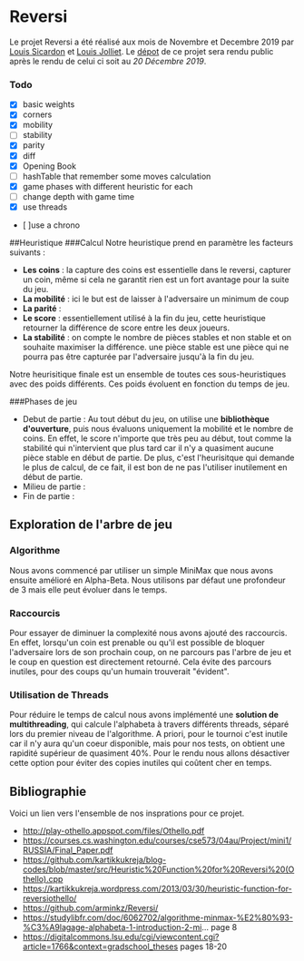 # Reversi
Le projet Reversi a été réalisé aux mois de Novembre et Decembre 2019 par [Louis Sicardon](https://github.com/louissicardon) 
et [Louis Jolliet](https://github.com/ljolliet/). Le [dépot](https://github.com/ljolliet/Reversi) de ce projet 
sera rendu public après le rendu de celui ci soit au *20 Décembre 2019*.

### Todo
- [x] basic weights
- [x] corners
- [x] mobility
- [ ] stability
- [x] parity
- [x] diff
- [x] Opening Book
- [ ] hashTable that remember some moves calculation
- [x] game phases with different heuristic for each
- [ ] change depth with game time
- [x] use threads
- [ ]use a chrono

##Heuristique
###Calcul
Notre heuristique prend en paramètre les facteurs suivants : 
- **Les coins**  : la capture des coins est essentielle dans le reversi, capturer un coin, même si 
cela ne garantit rien est un fort avantage pour la suite du jeu.
- **La mobilité** :  ici le but est de laisser à l'adversaire un minimum de coup
- **La parité** : 
- **Le score** :  essentiellement utilisé à la fin du jeu, cette heuristique retourner la différence de score entre les deux joueurs.
- **La stabilité** : on compte le nombre de pièces stables et non stable et on souhaite maximiser la différence. une pièce stable est 
une pièce qui ne pourra pas être capturée par l'adversaire jusqu'à la fin du jeu.

Notre heurisitique finale est un ensemble de toutes ces sous-heuristiques avec des poids différents. Ces poids évoluent en fonction du temps de jeu.

###Phases de jeu
- Debut de partie : Au tout début du jeu, on utilise une **bibliothèque d'ouverture**, puis nous évaluons uniquement la mobilité et le nombre de coins. En effet, le score n'importe que très peu au début, tout comme la stabilité qui n'intervient que plus tard car il n'y a quasiment aucune pièce stable en début de partie. De plus, c'est l'heurisitque qui demande le plus de calcul, de ce fait, il est bon de ne pas l'utiliser inutilement en début de partie.
- Milieu de partie :
- Fin de partie :
 
## Exploration de l'arbre de jeu
### Algorithme
Nous avons commencé par utiliser un simple MiniMax que nous avons ensuite amélioré en Alpha-Beta.
Nous utilisons par défaut une profondeur de 3 mais elle peut évoluer dans le temps.

### Raccourcis
Pour essayer de diminuer la complexité nous avons ajouté des raccourcis. En effet, lorsqu'un coin est prenable ou qu'il est possible de bloquer l'adversaire lors de son prochain coup, on ne parcours pas l'arbre de jeu
et le coup en question est directement retourné. Cela évite des parcours inutiles, pour des coups qu'un humain trouverait "évident". 

### Utilisation de Threads
Pour réduire le temps de calcul nous avons implémenté une **solution de multithreading**, qui calcule l'alphabeta à travers différents threads, séparé lors du premier niveau de l'algorithme. A priori, pour le tournoi c'est inutile car il n'y aura qu'un coeur disponible, mais pour nos tests, on obtient une rapidité supérieur de quasiment 40%.
Pour le rendu nous allons désactiver cette option pour éviter des copies inutiles qui coûtent cher en temps.
## Bibliographie
Voici un lien vers l'ensemble de nos insprations pour ce projet.
- http://play-othello.appspot.com/files/Othello.pdf
- https://courses.cs.washington.edu/courses/cse573/04au/Project/mini1/RUSSIA/Final_Paper.pdf
- https://github.com/kartikkukreja/blog-codes/blob/master/src/Heuristic%20Function%20for%20Reversi%20(Othello).cpp
- https://kartikkukreja.wordpress.com/2013/03/30/heuristic-function-for-reversiothello/
- https://github.com/arminkz/Reversi/
- https://studylibfr.com/doc/6062702/algorithme-minmax-%E2%80%93-%C3%A9lagage-alphabeta-1-introduction-2-mi... page 8
- https://digitalcommons.lsu.edu/cgi/viewcontent.cgi?article=1766&context=gradschool_theses pages 18-20
